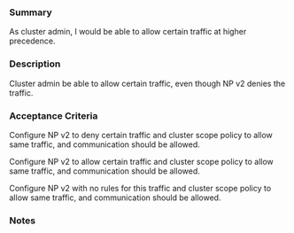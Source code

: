 ### Summary

As cluster admin, I would be able to allow certain traffic at higher precedence.

### Description

Cluster admin be able to allow certain traffic, 
even though NP v2 denies the traffic.

### Acceptance Criteria

Configure NP v2 to deny certain traffic and cluster scope policy 
to allow same traffic, and communication should be allowed.

Configure NP v2 to allow certain traffic and cluster scope policy 
to allow same traffic, and communication should be allowed.

Configure NP v2 with no rules for this traffic and cluster scope policy 
to allow same traffic, and communication should be allowed.

### Notes

